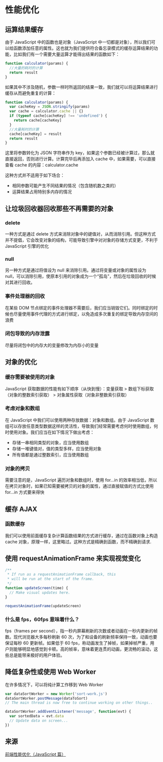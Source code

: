 # 性能优化

## 运算结果缓存

由于 JavaScript 中的函数也是对象（JavaScript 中一切都是对象），所以我们可以给函数添加任意的属性。这也就为我们提供符合备忘录模式的缓存运算结果的功能，比如我们有一个需要大量运算才能得出结果的函数如下：

```js
function calculator(params) {
  //大量的耗时的计算
  return result
}
```

如果其中不涉及随机，参数一样时所返回的结果一致，我们就可以将运算结果进行缓存从而避免重复的计算：

```js
function calculator(params) {
  var cacheKey = JSON.stringify(params)
  var cache = calculator.cache || {}
  if (typeof cache[cacheKey] !== 'undefined') {
    return cache[cacheKey]
  }
  //大量耗时的计算
  cache[cacheKey] = result
  return result
}
```

这里将参数转化为 JSON 字符串作为 key，如果这个参数已经被计算过，那么就直接返回，否则进行计算。计算完毕后再添加入 cache 中，如果需要，可以直接查看 cache 的内容：calculator.cache

这种方式并不适用于如下场合：

- 相同参数可能产生不同结果的情况（包含随机数之类的）
- 运算结果占用特别多内存的情况

## 让垃圾回收器回收那些不再需要的对象

### delete

一种方式是通过 delete 方式来消除对象中的键值对，从而消除引用。但这种方式并不提倡，它会改变对象的结构，可能导致引擎中对对象的存储方式变更，不利于 JavaScript 引擎的优化

### null

另一种方式是通过将值设为 null 来消除引用。通过将变量或对象的属性设为 null，可以消除引用，使原本引用的对象成为一个“孤岛”，然后在垃圾回收的时候对其进行回收。

### 事件处理器的回收

在某些 DOM 节点绑定的事件处理器不需要后，我们应当销毁它们。同时绑定的时候也尽量使用事件代理的方式进行绑定，以免造成多次重复的绑定导致内存空间的浪费

### 闭包导致的内存泄露

尽量将闭包中的内存大的变量修改为内存小的变量

## 对象的优化

### 缓存需要被使用的对象

JavaScript 获取数据的性能有如下顺序（从快到慢）：变量获取 > 数组下标获取（对象的整数索引获取） > 对象属性获取（对象非整数索引获取）

### 考虑对象和数组

在 JavaScript 中我们可以使用两种存放数据：对象和数组。由于 JavaScript 数组可以存放任意类型数据这样的灵活性，导致我们经常需要考虑何时使用数组，何时使用对象。我们应当在如下情况下做出考虑：

- 存储一串相同类型的对象，应当使用数组
- 存储一堆键值对，值的类型多样，应当使用对象
- 所有值都是通过整数索引，应当使用数组

### 对象的拷贝

需要注意的是，JavaScript 遍历对象和数组时，使用 for...in 的效率相当低，所以在拷贝对象时，如果已知需要被拷贝的对象的属性，通过直接赋值的方式比使用 for...in 方式要来得快

## 缓存 AJAX

### 函数缓存

我们可以使用前面缓存复杂计算函数结果的方式进行缓存，通过在函数对象上构造 cache 对象，原理一样，这里略过。这种方式是精确到函数，而不精确到请求.

## 使用 requestAnimationFrame 来实现视觉变化

```js
/**
 * If run as a requestAnimationFrame callback, this
 * will be run at the start of the frame.
 */
function updateScreen(time) {
  // Make visual updates here.
}

requestAnimationFrame(updateScreen)
```

### 什么是 fps，60fps 意味着什么？

fps（frames per second），指一秒内屏幕刷新的次数或者动画在一秒内更新的帧数。现代浏览器大多每秒刷新 60 次，为了和设备的刷新频率保持一致，动画也要保证每秒 60 更新帧。如果低于 60 fps，称动画发生了掉帧，如果掉帧严重，用户则能够明显地感觉到卡顿。高的帧率，意味着更连贯的动画，更流畅的滚动，这些总是能带来极好的用户体验。

## 降低复杂性或使用 Web Worker

在许多情况下，可以将纯计算工作移到 Web Worker

```js
var dataSortWorker = new Worker('sort-work.js')
dataSortWorker.postMessage(dataToSort)
// The main thread is now free to continue working on other things..

dataSortWorker.addEventListener('message', function(evt) {
  var sortedData = evt.data
  // Update data on screen...
})
```

## 来源

[前端性能优化（JavaScript 篇）](https://segmentfault.com/a/1190000000490324)
